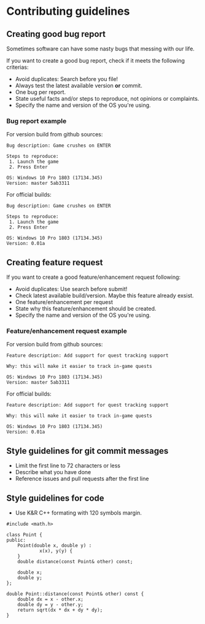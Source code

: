 # Contributing guidelines
## Creating good bug report
Sometimes software can have some nasty bugs that messing with our life.

If you want to create a good bug report, check if it meets the following criterias:
- Avoid duplicates: Search before you file!
- Always test the latest available version **or** commit.
- One bug per report.
- State useful facts and/or steps to reproduce, not opinions or complaints.
- Specify the name and version of the OS you're using.

### Bug report example
For version build from github sources:

```
Bug description: Game crushes on ENTER

Steps to reproduce:
 1. Launch the game
 2. Press Enter
 
OS: Windows 10 Pro 1803 (17134.345)
Version: master 5ab3311
```

For official builds:

```
Bug description: Game crushes on ENTER

Steps to reproduce:
 1. Launch the game
 2. Press Enter
 
OS: Windows 10 Pro 1803 (17134.345)
Version: 0.01a
```
## Creating feature request
If you want to create a good feature/enhancement request following:
- Avoid duplicates: Use search before submit!
- Check latest available build/version. Maybe this feature already exsist.
- One feature/enhancement per request
- State why this feature/enhancement should be created.
- Specify the name and version of the OS you're using.

### Feature/enhancement request example
For version build from github sources:

```
Feature description: Add support for quest tracking support

Why: this will make it easier to track in-game quests

OS: Windows 10 Pro 1803 (17134.345)
Version: master 5ab3311
```

For official builds:

```
Feature description: Add support for quest tracking support

Why: this will make it easier to track in-game quests

OS: Windows 10 Pro 1803 (17134.345)
Version: 0.01a
```

## Style guidelines for git commit messages
- Limit the first line to 72 characters or less
- Describe what you have done
- Reference issues and pull requests after the first line

## Style guidelines for code
- Use K&R C++ formating with 120 symbols margin.

```
#include <math.h>

class Point {
public:
	Point(double x, double y) :
			x(x), y(y) {
	}
	double distance(const Point& other) const;

	double x;
	double y;
};

double Point::distance(const Point& other) const {
	double dx = x - other.x;
	double dy = y - other.y;
	return sqrt(dx * dx + dy * dy);
}
```
